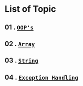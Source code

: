 # List of Topic

## 01 . [`OOP's`](https://github.com/nayanR3/SkillMineCodes/blob/master/mdFiles/oops.md)

## 02 . [`Array`](https://github.com/nayanR3/SkillMineCodes/blob/master/mdFiles/array.md)

## 03 . [`String`]()

## 04 . [`Exception Handling`]()
